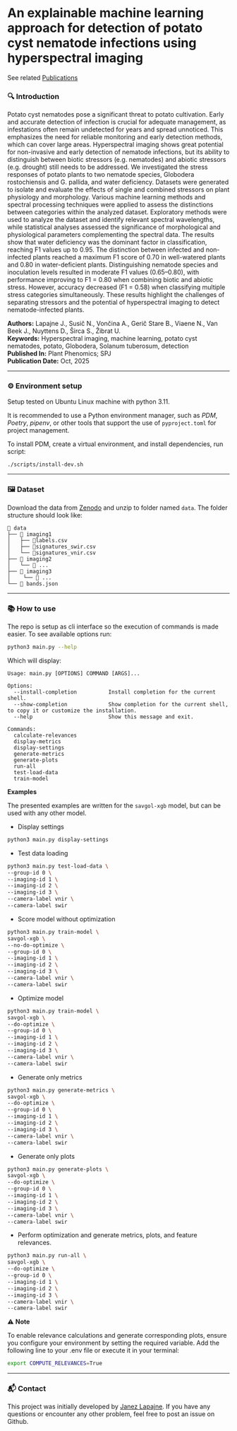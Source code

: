 # An explainable machine learning approach for detection of potato cyst nematode infections using hyperspectral imaging  

See related [Publications](https://github.com/janezlapajne/manuscripts)

### 🔍 Introduction

Potato cyst nematodes pose a significant threat to potato cultivation. Early and accurate detection of infection is crucial for adequate management, as infestations often remain undetected for years and spread unnoticed. This emphasizes the need for reliable monitoring and early detection methods, which can cover large areas. Hyperspectral imaging shows great potential for non-invasive and early detection of nematode infections, but its ability to distinguish between biotic stressors (e.g. nematodes) and abiotic stressors (e.g. drought) still needs to be addressed. We investigated the stress responses of potato plants to two nematode species, Globodera rostochiensis and G. pallida, and water deficiency. Datasets were generated to isolate and evaluate the effects of single and combined stressors on plant physiology and morphology. Various machine learning methods and spectral processing techniques were applied to assess the distinctions between categories within the analyzed dataset. Exploratory methods were used to analyze the dataset and identify relevant spectral wavelengths, while statistical analyses assessed the significance of morphological and physiological parameters complementing the spectral data. The results show that water deficiency was the dominant factor in classification, reaching F1 values up to 0.95. The distinction between infected and non-infected plants reached a maximum F1 score of 0.70 in well-watered plants and 0.80 in water-deficient plants. Distinguishing nematode species and inoculation levels resulted in moderate F1 values (0.65–0.80), with performance improving to F1 = 0.80 when combining biotic and abiotic stress. However, accuracy decreased (F1 = 0.58) when classifying multiple stress categories simultaneously. These results highlight the challenges of separating stressors and the potential of hyperspectral imaging to detect nematode-infected plants.

**Authors:** Lapajne J., Susič N., Vončina A., Gerič Stare B., Viaene N., Van Beek J., Nuyttens D., Širca S., Žibrat U. \
**Keywords:** Hyperspectral imaging, machine learning, potato cyst nematodes, potato, Globodera, Solanum tuberosum, detection \
**Published In:** Plant Phenomics; SPJ \
**Publication Date:** Oct, 2025

---

### ⚙️ Environment setup

Setup tested on Ubuntu Linux machine with python 3.11.

It is recommended to use a Python environment manager, such as _PDM_, _Poetry_, _pipenv_, or other tools that support the use of `pyproject.toml` for project management.

To install PDM, create a virtual environment, and install dependencies, run script:

```bash
./scripts/install-dev.sh
```

---

### 🖼️ Dataset

Download the data from [Zenodo](https://zenodo.org/records/14267877) and unzip to folder named `data`.
The folder structure should look like:

```
📂 data
├── 📁 imaging1
│   ├── 📄labels.csv
│   ├── 📄signatures_swir.csv
│   └── 📄signatures_vnir.csv
├── 📁 imaging2
│   └── 📄 ...
├── 📁 imaging3
│    └── 📄 ...
└── 📐 bands.json
```

---

### 📚 How to use

The repo is setup as cli interface so the execution of commands is made easier. To see available options run:

```sh
python3 main.py --help
```

Which will display:

```
Usage: main.py [OPTIONS] COMMAND [ARGS]...

Options:
  --install-completion          Install completion for the current shell.
  --show-completion             Show completion for the current shell, to copy it or customize the installation.
  --help                        Show this message and exit.

Commands:
  calculate-relevances
  display-metrics
  display-settings
  generate-metrics
  generate-plots
  run-all
  test-load-data
  train-model
```

**Examples**

The presented examples are written for the `savgol-xgb` model, but can be used with any other model.

-   Display settings

```sh
python3 main.py display-settings
```

-   Test data loading

```bash
python3 main.py test-load-data \
--group-id 0 \
--imaging-id 1 \
--imaging-id 2 \
--imaging-id 3 \
--camera-label vnir \
--camera-label swir
```

-   Score model without optimization

```bash
python3 main.py train-model \
savgol-xgb \
--no-do-optimize \
--group-id 0 \
--imaging-id 1 \
--imaging-id 2 \
--imaging-id 3 \
--camera-label vnir \
--camera-label swir
```

-   Optimize model

```bash
python3 main.py train-model \
savgol-xgb \
--do-optimize \
--group-id 0 \
--imaging-id 1 \
--imaging-id 2 \
--imaging-id 3 \
--camera-label vnir \
--camera-label swir
```

-   Generate only metrics

```bash
python3 main.py generate-metrics \
savgol-xgb \
--do-optimize \
--group-id 0 \
--imaging-id 1 \
--imaging-id 2 \
--imaging-id 3 \
--camera-label vnir \
--camera-label swir
```

-   Generate only plots

```bash
python3 main.py generate-plots \
savgol-xgb \
--do-optimize \
--group-id 0 \
--imaging-id 1 \
--imaging-id 2 \
--imaging-id 3 \
--camera-label vnir \
--camera-label swir
```

-   Perform optimization and generate metrics, plots, and feature relevances.

```bash
python3 main.py run-all \
savgol-xgb \
--do-optimize \
--group-id 0 \
--imaging-id 1 \
--imaging-id 2 \
--imaging-id 3 \
--camera-label vnir \
--camera-label swir
```

⚠️ **Note**

To enable relevance calculations and generate corresponding plots, ensure you configure your environment by setting the required variable. Add the following line to your .env file or execute it in your terminal:

```bash
export COMPUTE_RELEVANCES=True
```

---

### 📬 Contact

This project was initially developed by [Janez Lapajne](https://github.com/janezlapajne). If you have any questions or encounter any other problem, feel free to post an issue on Github.
